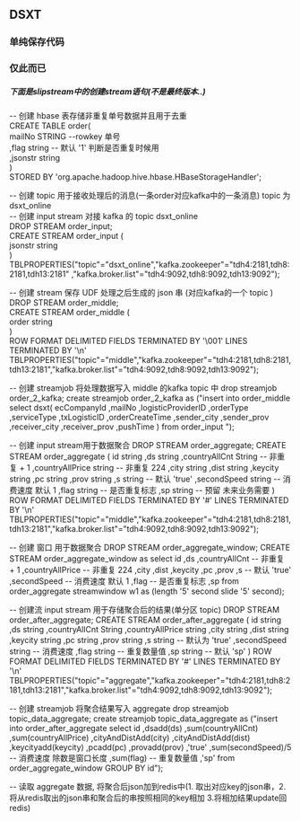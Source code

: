 ## DSXT
### 单纯保存代码
### 仅此而已
##### 下面是slipstream中的创建stream语句(不是最终版本..)

-- 创建 hbase 表存储非重复单号数据并且用于去重  
CREATE  TABLE  order(  
     mailNo STRING  --rowkey 单号  
    ,flag string  -- 默认 '1' 判断是否重复时候用  
    ,jsonstr string  
)  
STORED BY 'org.apache.hadoop.hive.hbase.HBaseStorageHandler';  

-- 创建 topic 用于接收处理后的消息(一条order对应kafka中的一条消息) topic 为 dsxt_online  
-- 创建 input stream 对接 kafka 的 topic dsxt_online  
DROP STREAM order_input;  
CREATE STREAM order_input (  
    jsonstr string  
    )   
TBLPROPERTIES("topic"="dsxt_online","kafka.zookeeper"="tdh4:2181,tdh8:2181,tdh13:2181"
,"kafka.broker.list"="tdh4:9092,tdh8:9092,tdh13:9092");  

-- 创建 stream 保存 UDF 处理之后生成的 json 串 (对应kafka的一个 topic )  
DROP STREAM order_middle;  
CREATE STREAM order_middle (  
    order string  
    )   
ROW FORMAT DELIMITED FIELDS TERMINATED BY '\001' LINES TERMINATED BY  '\n'
TBLPROPERTIES("topic"="middle","kafka.zookeeper"="tdh4:2181,tdh8:2181,tdh13:2181","kafka.broker.list"="tdh4:9092,tdh8:9092,tdh13:9092");

-- 创建 streamjob 将处理数据写入 middle 的kafka topic 中
drop streamjob order_2_kafka;
create streamjob order_2_kafka as 
("insert into order_middle select 
dsxt(
    ecCompanyId
    ,mailNo
    ,logisticProviderID
    ,orderType
    ,serviceType
    ,txLogisticID 
    ,orderCreateTime 
    ,sender_city 
    ,sender_prov 
    ,receiver_city 
    ,receiver_prov 
    ,pushTime 
    ) from  order_input ");


-- 创建 input stream用于数据聚合
DROP STREAM order_aggregate;
CREATE STREAM order_aggregate (
    id string
    ,ds string
    ,countryAllCnt String  -- 非重复 + 1
    ,countryAllPrice string -- 非重复 224
    ,city string
    ,dist string
    ,keycity string
    ,pc string
    ,prov string
    ,s string -- 默认 'true'
    ,secondSpeed string  -- 消费速度 默认 1
    ,flag string -- 是否重复标志
    ,sp string  -- 预留 未来业务需要
    ) 
ROW FORMAT DELIMITED FIELDS TERMINATED BY '#' LINES TERMINATED BY  '\n'
TBLPROPERTIES("topic"="middle","kafka.zookeeper"="tdh4:2181,tdh8:2181,tdh13:2181","kafka.broker.list"="tdh4:9092,tdh8:9092,tdh13:9092");

-- 创建 窗口 用于数据聚合
DROP STREAM order_aggregate_window;
CREATE STREAM order_aggregate_window as select 
    id 
    ,ds 
    ,countryAllCnt   -- 非重复 + 1
    ,countryAllPrice  -- 非重复 224
    ,city 
    ,dist 
    ,keycity 
    ,pc 
    ,prov 
    ,s  -- 默认 'true'
    ,secondSpeed   -- 消费速度 默认 1
    ,flag  -- 是否重复标志
    ,sp
    from order_aggregate streamwindow w1 as (length '5' second slide '5' second);


-- 创建流 input stream 用于存储聚合后的结果(单分区 topic)
DROP STREAM order_after_aggregate;
CREATE STREAM order_after_aggregate (
     id string
    ,ds string
    ,countryAllCnt String
    ,countryAllPrice string
    ,city string
    ,dist string
    ,keycity string
    ,pc string
    ,prov string
    ,s string  -- 默认为 'true'
    ,secondSpeed string  -- 消费速度 
    ,flag string -- 重复数量值
    ,sp string  -- 默认 'sp'
    ) 
ROW FORMAT DELIMITED FIELDS TERMINATED BY '#' LINES TERMINATED BY  '\n'
TBLPROPERTIES("topic"="aggregate","kafka.zookeeper"="tdh4:2181,tdh8:2181,tdh13:2181","kafka.broker.list"="tdh4:9092,tdh8:9092,tdh13:9092");

-- 创建 streamjob 将聚合结果写入 aggregate
drop streamjob topic_data_aggregate;
create streamjob topic_data_aggregate as 
("insert into order_after_aggregate select 
     id
    ,dsadd(ds)
    ,sum(countryAllCnt)
    ,sum(countryAllPrice)
    ,cityAndDistAdd(city)
    ,cityAndDistAdd(dist) 
    ,keycityadd(keycity)
    ,pcadd(pc) 
    ,provadd(prov) 
    ,'true' 
    ,sum(secondSpeed)/5   -- 消费速度 除数是窗口长度
    ,sum(flag)  -- 重复数量值
    ,'sp' 
     from  order_aggregate_window GROUP BY id");

-- 读取 aggregate 数据, 将聚合后json加到redis中(1. 取出对应key的json串，2. 将从redis取出的json串和聚合后的串按照相同的key相加 3.将相加结果update回redis)
